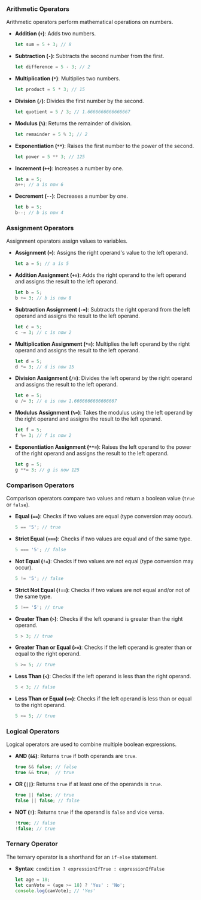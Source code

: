 ### Arithmetic Operators
Arithmetic operators perform mathematical operations on numbers.

- **Addition (`+`)**: Adds two numbers.
  ```javascript
  let sum = 5 + 3; // 8
  ```

- **Subtraction (`-`)**: Subtracts the second number from the first.
  ```javascript
  let difference = 5 - 3; // 2
  ```

- **Multiplication (`*`)**: Multiplies two numbers.
  ```javascript
  let product = 5 * 3; // 15
  ```

- **Division (`/`)**: Divides the first number by the second.
  ```javascript
  let quotient = 5 / 3; // 1.6666666666666667
  ```

- **Modulus (`%`)**: Returns the remainder of division.
  ```javascript
  let remainder = 5 % 3; // 2
  ```

- **Exponentiation (`**`)**: Raises the first number to the power of the second.
  ```javascript
  let power = 5 ** 3; // 125
  ```

- **Increment (`++`)**: Increases a number by one.
  ```javascript
  let a = 5;
  a++; // a is now 6
  ```

- **Decrement (`--`)**: Decreases a number by one.
  ```javascript
  let b = 5;
  b--; // b is now 4
  ```

### Assignment Operators
Assignment operators assign values to variables.

- **Assignment (`=`)**: Assigns the right operand's value to the left operand.
  ```javascript
  let a = 5; // a is 5
  ```

- **Addition Assignment (`+=`)**: Adds the right operand to the left operand and assigns the result to the left operand.
  ```javascript
  let b = 5;
  b += 3; // b is now 8
  ```

- **Subtraction Assignment (`-=`)**: Subtracts the right operand from the left operand and assigns the result to the left operand.
  ```javascript
  let c = 5;
  c -= 3; // c is now 2
  ```

- **Multiplication Assignment (`*=`)**: Multiplies the left operand by the right operand and assigns the result to the left operand.
  ```javascript
  let d = 5;
  d *= 3; // d is now 15
  ```

- **Division Assignment (`/=`)**: Divides the left operand by the right operand and assigns the result to the left operand.
  ```javascript
  let e = 5;
  e /= 3; // e is now 1.6666666666666667
  ```

- **Modulus Assignment (`%=`)**: Takes the modulus using the left operand by the right operand and assigns the result to the left operand.
  ```javascript
  let f = 5;
  f %= 3; // f is now 2
  ```

- **Exponentiation Assignment (`**=`)**: Raises the left operand to the power of the right operand and assigns the result to the left operand.
  ```javascript
  let g = 5;
  g **= 3; // g is now 125
  ```

### Comparison Operators
Comparison operators compare two values and return a boolean value (`true` or `false`).

- **Equal (`==`)**: Checks if two values are equal (type conversion may occur).
  ```javascript
  5 == '5'; // true
  ```

- **Strict Equal (`===`)**: Checks if two values are equal and of the same type.
  ```javascript
  5 === '5'; // false
  ```

- **Not Equal (`!=`)**: Checks if two values are not equal (type conversion may occur).
  ```javascript
  5 != '5'; // false
  ```

- **Strict Not Equal (`!==`)**: Checks if two values are not equal and/or not of the same type.
  ```javascript
  5 !== '5'; // true
  ```

- **Greater Than (`>`)**: Checks if the left operand is greater than the right operand.
  ```javascript
  5 > 3; // true
  ```

- **Greater Than or Equal (`>=`)**: Checks if the left operand is greater than or equal to the right operand.
  ```javascript
  5 >= 5; // true
  ```

- **Less Than (`<`)**: Checks if the left operand is less than the right operand.
  ```javascript
  5 < 3; // false
  ```

- **Less Than or Equal (`<=`)**: Checks if the left operand is less than or equal to the right operand.
  ```javascript
  5 <= 5; // true
  ```

### Logical Operators
Logical operators are used to combine multiple boolean expressions.

- **AND (`&&`)**: Returns `true` if both operands are `true`.
  ```javascript
  true && false; // false
  true && true;  // true
  ```

- **OR (`||`)**: Returns `true` if at least one of the operands is `true`.
  ```javascript
  true || false; // true
  false || false; // false
  ```

- **NOT (`!`)**: Returns `true` if the operand is `false` and vice versa.
  ```javascript
  !true; // false
  !false; // true
  ```

### Ternary Operator
The ternary operator is a shorthand for an `if-else` statement.

- **Syntax**: `condition ? expressionIfTrue : expressionIfFalse`
  ```javascript
  let age = 18;
  let canVote = (age >= 18) ? 'Yes' : 'No';
  console.log(canVote); // 'Yes'
  ```

